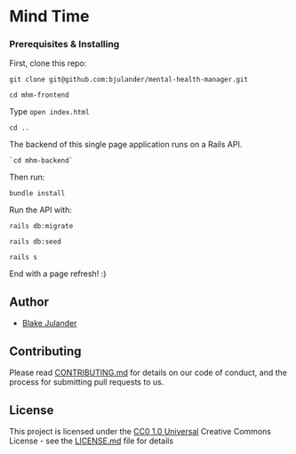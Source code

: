 # Mind Time

### Prerequisites & Installing

First, clone this repo:

```
git clone git@github.com:bjulander/mental-health-manager.git

```
`cd mhm-frontend`

Type `open index.html`

`cd ..`

The backend of this single page application runs on a Rails API.
```
`cd mhm-backend`
```
Then run:
```
bundle install
```
Run the API with:
```
rails db:migrate

rails db:seed

rails s
```
End with a page refresh! :)

## Author
 - [Blake Julander](https://github.com/bjulander)

## Contributing

Please read [CONTRIBUTING.md](CONTRIBUTING.md) for details on our code
of conduct, and the process for submitting pull requests to us.

## License

This project is licensed under the [CC0 1.0 Universal](LICENSE.md)
Creative Commons License - see the [LICENSE.md](LICENSE.md) file for details